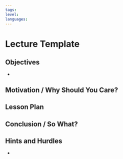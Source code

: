 ```yaml
---
tags:
level:
languages:
---
```


# Lecture Template

## Objectives

+

## Motivation / Why Should You Care?


## Lesson Plan


## Conclusion / So What?


## Hints and Hurdles

+
